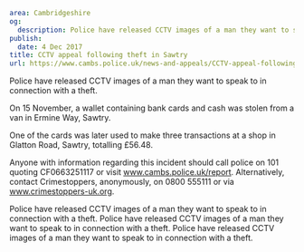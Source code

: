 ```yaml
area: Cambridgeshire
og:
  description: Police have released CCTV images of a man they want to speak to in connection with a theft.
publish:
  date: 4 Dec 2017
title: CCTV appeal following theft in Sawtry
url: https://www.cambs.police.uk/news-and-appeals/CCTV-appeal-following-theft-in-Sawtry
```

Police have released CCTV images of a man they want to speak to in connection with a theft.

On 15 November, a wallet containing bank cards and cash was stolen from a van in Ermine Way, Sawtry.

One of the cards was later used to make three transactions at a shop in Glatton Road, Sawtry, totalling £56.48.

Anyone with information regarding this incident should call police on 101 quoting CF0663251117 or visit www.cambs.police.uk/report. Alternatively, contact Crimestoppers, anonymously, on 0800 555111 or via www.crimestoppers-uk.org.

Police have released CCTV images of a man they want to speak to in connection with a theft. Police have released CCTV images of a man they want to speak to in connection with a theft. Police have released CCTV images of a man they want to speak to in connection with a theft.
